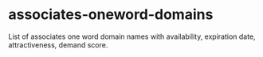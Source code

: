 # associates-oneword-domains
List of associates one word domain names with availability, expiration date, attractiveness, demand score.

